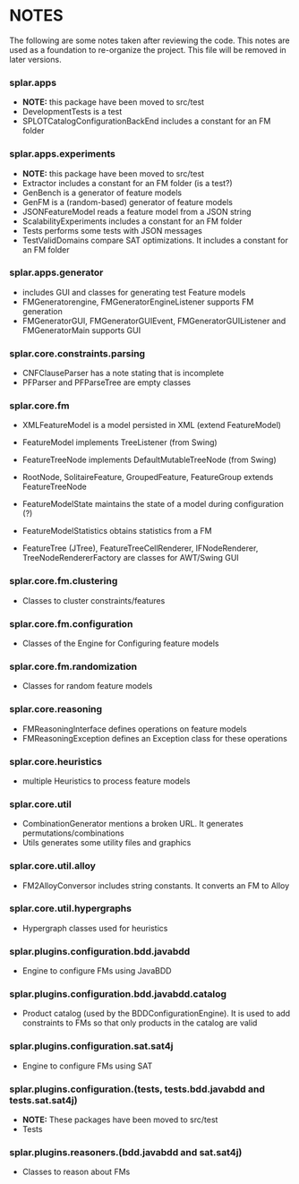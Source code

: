 # NOTES

The following are some notes taken after reviewing the code. This notes are used as a foundation to re-organize the project. This file will be removed in later versions. 

### splar.apps 

* **NOTE:** this package have been moved to src/test
* DevelopmentTests is a test
* SPLOTCatalogConfigurationBackEnd includes a constant for an FM folder

### splar.apps.experiments

* **NOTE:** this package have been moved to src/test
* Extractor includes a constant for an FM folder (is a test?)
* GenBench is a generator of feature models
* GenFM is a (random-based) generator of feature models
* JSONFeatureModel reads a feature model from a JSON string
* ScalabilityExperiments includes a constant for an FM folder
* Tests performs some tests with JSON messages
* TestValidDomains compare SAT optimizations. It includes a constant for an FM folder

### splar.apps.generator

* includes GUI and classes for generating test Feature models
* FMGeneratorengine, FMGeneratorEngineListener supports FM generation
* FMGeneratorGUI, FMGeneratorGUIEvent, FMGeneratorGUIListener and FMGeneratorMain supports GUI 

### splar.core.constraints.parsing

* CNFClauseParser has a note stating that is incomplete
* PFParser and PFParseTree are empty classes

### splar.core.fm

* XMLFeatureModel is a model persisted in XML (extend FeatureModel)
* FeatureModel implements TreeListener (from Swing)
* FeatureTreeNode implements DefaultMutableTreeNode (from Swing)
* RootNode, SolitaireFeature, GroupedFeature, FeatureGroup extends FeatureTreeNode
* FeatureModelState maintains the state of a model during configuration (?)
* FeatureModelStatistics obtains statistics from a FM

* FeatureTree (JTree), FeatureTreeCellRenderer, IFNodeRenderer, TreeNodeRendererFactory are classes for AWT/Swing GUI
 
### splar.core.fm.clustering

* Classes to cluster constraints/features

### splar.core.fm.configuration

* Classes of the Engine for Configuring feature models

### splar.core.fm.randomization
 
* Classes for random feature models

### splar.core.reasoning

* FMReasoningInterface defines operations on feature models
* FMReasoningException defines an Exception class for these operations

### splar.core.heuristics

* multiple Heuristics to process feature models

### splar.core.util

* CombinationGenerator mentions a broken URL. It generates permutations/combinations
* Utils generates some utility files and graphics

### splar.core.util.alloy

* FM2AlloyConversor includes string constants. It converts an FM to Alloy 

### splar.core.util.hypergraphs

* Hypergraph classes used for heuristics

### splar.plugins.configuration.bdd.javabdd

* Engine to configure FMs using JavaBDD

### splar.plugins.configuration.bdd.javabdd.catalog

* Product catalog (used by the BDDConfigurationEngine). It is used to add constraints to FMs so that only products in the catalog are valid

### splar.plugins.configuration.sat.sat4j

* Engine to configure FMs using SAT

### splar.plugins.configuration.(tests, tests.bdd.javabdd and tests.sat.sat4j)

* **NOTE:** These packages have been moved to src/test
* Tests

### splar.plugins.reasoners.(bdd.javabdd and sat.sat4j) 

* Classes to reason about FMs

